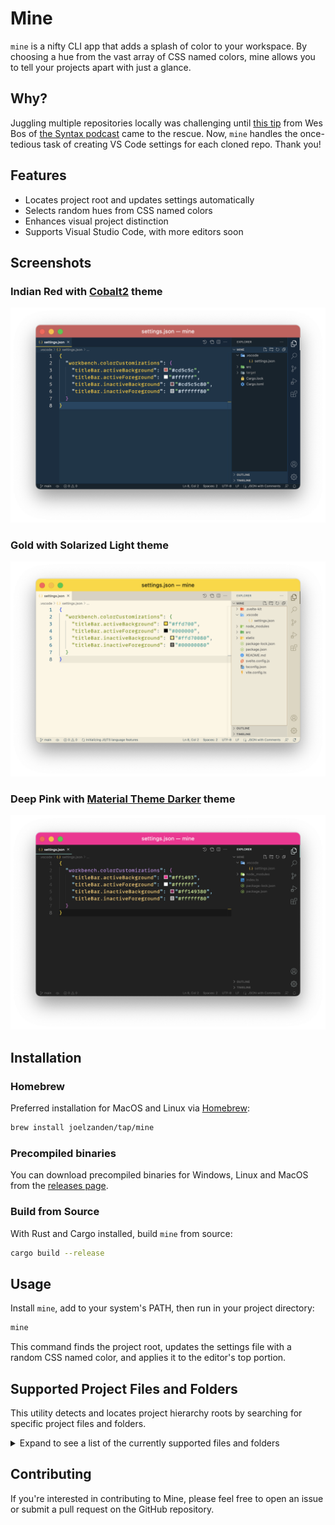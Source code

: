# Mine

`mine` is a nifty CLI app that adds a splash of color to your workspace. By choosing a hue from the vast array of CSS named colors, mine allows you to tell your projects apart with just a glance.

## Why?

Juggling multiple repositories locally was challenging until [this tip](https://twitter.com/wesbos/status/998993638578376709?s=20) from Wes Bos of [the Syntax podcast](https://syntax.fm) came to the rescue. Now, `mine` handles the once-tedious task of creating VS Code settings for each cloned repo.
Thank you!

## Features

- Locates project root and updates settings automatically
- Selects random hues from CSS named colors
- Enhances visual project distinction
- Supports Visual Studio Code, with more editors soon

## Screenshots

### Indian Red with [Cobalt2](https://marketplace.visualstudio.com/items?itemName=wesbos.theme-cobalt2) theme

![Screenshot of a VS Code project window with a indian red colored title bar](screenshots/rust.png)

### Gold with Solarized Light theme

![Screenshot of a VS Code project window with a gold colored title bar](screenshots/sveltekit.png)

### Deep Pink with [Material Theme Darker](https://marketplace.visualstudio.com/items?itemName=Equinusocio.vsc-material-theme) theme

![Screenshot of a VS Code project window with a eep pink colored title bar](screenshots/node.png)

## Installation

### Homebrew

Preferred installation for MacOS and Linux via [Homebrew](https://brew.sh/):

```bash
brew install joelzanden/tap/mine
```

### Precompiled binaries

You can download precompiled binaries for Windows, Linux and MacOS from the [releases page](https://github.com/joelzanden/mine/releases).

### Build from Source

With Rust and Cargo installed, build `mine` from source:

```bash
cargo build --release
```

## Usage

Install `mine`, add to your system's PATH, then run in your project directory:

```bash
mine
```

This command finds the project root, updates the settings file with a random CSS named color, and applies it to the editor's top portion.

## Supported Project Files and Folders

This utility detects and locates project hierarchy roots by searching for specific project files and folders.

<details>
<summary>Expand to see a list of the currently supported files and folders</summary>

| Language / Framework | File(s)                                                                                                                                                 |
| :------------------- | :------------------------------------------------------------------------------------------------------------------------------------------------------ |
| General              | .dockerignore, .editorconfig, .git, .github, .gitignore, .gitlab-ci.yml, .travis.yml, Dockerfile, Jenkinsfile, LICENSE, README.md, Vagrantfile, .vscode |
| Angular              | angular.json                                                                                                                                            |
| ASP.NET              | project.json                                                                                                                                            |
| C#                   | .csproj, .fsproj, .sln, project.json                                                                                                                    |
| C++                  | CMakeLists.txt, Makefile                                                                                                                                |
| Clojure              | project.clj                                                                                                                                             |
| Crystal              | shard.yml                                                                                                                                               |
| Dart                 | pubspec.yaml                                                                                                                                            |
| Elixir               | mix.exs                                                                                                                                                 |
| Elm                  | elm.json                                                                                                                                                |
| Ember                | ember-cli-build.js                                                                                                                                      |
| Erlang               | rebar.config                                                                                                                                            |
| F#                   | paket.dependencies                                                                                                                                      |
| Go                   | go.mod                                                                                                                                                  |
| Groovy               | build.gradle                                                                                                                                            |
| Haskell              | stack.yaml                                                                                                                                              |
| Java                 | build.gradle, pom.xml                                                                                                                                   |
| Julia                | Project.toml                                                                                                                                            |
| Lua                  | lua                                                                                                                                                     |
| Meteor               | meteor                                                                                                                                                  |
| Nim                  | nim.cfg                                                                                                                                                 |
| Node                 | lerna.json, package.json, yarn.lock                                                                                                                     |
| OCaml                | dune                                                                                                                                                    |
| Perl                 | cpanfile                                                                                                                                                |
| PHP                  | composer.json                                                                                                                                           |
| PowerShell           | psakefile.ps1                                                                                                                                           |
| Python               | Pipfile, pyproject.toml, requirements.txt, setup.py                                                                                                     |
| R                    | DESCRIPTION                                                                                                                                             |
| Ruby                 | .gemspec, Gemfile, Rakefile                                                                                                                             |
| Rust                 | Cargo.toml                                                                                                                                              |
| Scala                | build.sbt                                                                                                                                               |
| Svelte               | svelte.config.js                                                                                                                                        |
| Swift                | Package.swift                                                                                                                                           |
| TypeScript           | tsconfig.json                                                                                                                                           |
| Vue                  | vue.config.js                                                                                                                                           |

</details>

## Contributing

If you're interested in contributing to Mine, please feel free to open an issue or submit a pull request on the GitHub repository.
